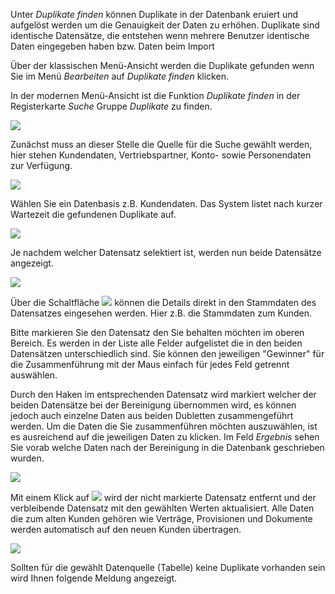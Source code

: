 Unter *Duplikate finden* können Duplikate in der Datenbank eruiert und aufgelöst werden um die Genauigkeit der Daten zu erhöhen. Duplikate sind identische Datensätze, die entstehen wenn mehrere Benutzer identische Daten eingegeben haben bzw. Daten beim Import 

Über der klassischen Menü-Ansicht werden die Duplikate gefunden wenn Sie im Menü *Bearbeiten* auf *Duplikate finden* klicken. 

In der modernen Menü-Ansicht ist die Funktion *Duplikate finden* in der Registerkarte *Suche* Gruppe *Duplikate* zu finden.

![](http://xpecto.github.io/docs/xpecto/Bearbeiten/Dublikate_finden/Duplikat_menue.png)


Zunächst muss an dieser Stelle die Quelle für die Suche gewählt werden, hier stehen Kundendaten, Vertriebspartner, Konto- sowie Personendaten zur Verfügung. 

![](http://xpecto.github.io/docs/xpecto/Bearbeiten/Dublikate_finden/Datenquelle_waehlen.png)

Wählen Sie ein Datenbasis z.B. Kundendaten. Das System listet nach kurzer Wartezeit die gefundenen Duplikate auf.

![](http://xpecto.github.io/docs/xpecto/Bearbeiten/Dublikate_finden/Ergebnisliste_Duplikate.png)

Je nachdem welcher Datensatz selektiert ist, werden nun beide Datensätze angezeigt. 

![](http://xpecto.github.io/docs/xpecto/Bearbeiten/Dublikate_finden/Auswahl_Duplikat.png)

Über die Schaltfläche ![](http://xpecto.github.io/docs/xpecto/Bearbeiten/Dublikate_finden/Button_anzeigen.png) können die Details direkt in den Stammdaten des Datensatzes eingesehen werden. Hier z.B. die Stammdaten zum Kunden.



Bitte markieren Sie den Datensatz den Sie behalten möchten im oberen Bereich. Es werden in der Liste alle Felder aufgelistet die in den beiden Datensätzen unterschiedlich sind. Sie können den jeweiligen "Gewinner" für die Zusammenführung mit der Maus einfach für jedes Feld getrennt auswählen.

Durch den Haken im entsprechenden Datensatz wird markiert welcher der beiden Datensätze bei der Bereinigung übernommen wird, es können jedoch auch einzelne Daten aus beiden Dubletten zusammengeführt werden. Um die Daten die Sie zusammenführen möchten auszuwählen, ist es ausreichend auf die jeweiligen Daten zu klicken. Im Feld *Ergebnis* sehen Sie vorab welche Daten nach der Bereinigung in die Datenbank geschrieben wurden. 

![](http://xpecto.github.io/docs/xpecto/Bearbeiten/Dublikate_finden/Duplikat_merge.png)

Mit einem Klick auf ![](http://xpecto.github.io/docs/img/img_1421247414670.png) wird der nicht markierte Datensatz entfernt und der verbleibende Datensatz mit den gewählten Werten aktualisiert. Alle Daten die zum alten Kunden gehören wie Verträge, Provisionen und Dokumente werden automatisch auf den neuen Kunden übertragen.

![](http://xpecto.github.io/docs/xpecto/Bearbeiten/Dublikate_finden/Keine_Duplikate_gefunden.png)

Sollten für die gewählt Datenquelle (Tabelle) keine Duplikate vorhanden sein wird Ihnen folgende Meldung angezeigt.